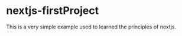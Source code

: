 <h1> nextjs-firstProject</h1>
This is a very simple example used to learned the principles of nextjs.
